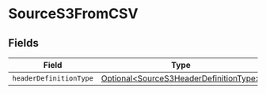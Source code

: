 # SourceS3FromCSV


## Fields

| Field                                                                                          | Type                                                                                           | Required                                                                                       | Description                                                                                    |
| ---------------------------------------------------------------------------------------------- | ---------------------------------------------------------------------------------------------- | ---------------------------------------------------------------------------------------------- | ---------------------------------------------------------------------------------------------- |
| `headerDefinitionType`                                                                         | [Optional\<SourceS3HeaderDefinitionType>](../../models/shared/SourceS3HeaderDefinitionType.md) | :heavy_minus_sign:                                                                             | N/A                                                                                            |